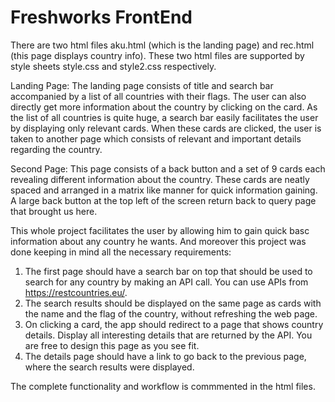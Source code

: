 # Freshworks FrontEnd 

There are two html files aku.html (which is the landing page) and rec.html (this page displays country info). 
These two html files are supported by style sheets style.css and style2.css respectively.

Landing Page:
The landing page consists of title and search bar accompanied by a list of all countries with their flags. The user can also directly get more information about the country by clicking on the card. As the list of all countries is quite huge, a search bar easily facilitates the user by displaying only relevant cards. When these cards are clicked, the user is taken to another page which consists of relevant and important details regarding the country.

Second Page:
This page consists of a back button and a set of 9 cards each revealing different information about the country. These cards are neatly spaced and arranged in a matrix like manner for quick information gaining. A large back button at the top left of the screen return back to query page that brought us here.

This whole project facilitates the user by allowing him to gain quick basc information about any country he wants. And moreover this project was done keeping in mind all the necessary requirements:

1. The first page should have a search bar on top that should be used to search for any
country by making an API call. You can use APIs from https://restcountries.eu/.
2. The search results should be displayed on the same page as cards with the name and the
flag of the country, without refreshing the web page.
3. On clicking a card, the app should redirect to a page that shows country details. Display
all interesting details that are returned by the API. You are free to design this page as you
see fit.
4. The details page should have a link to go back to the previous page, where the search
results were displayed.




The complete functionality and workflow is commmented in the html files.
